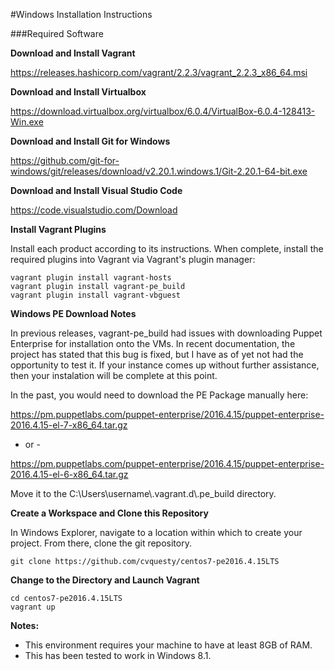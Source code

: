 #Windows Installation Instructions

###Required Software

**Download and Install Vagrant**

https://releases.hashicorp.com/vagrant/2.2.3/vagrant_2.2.3_x86_64.msi

**Download and Install Virtualbox**

https://download.virtualbox.org/virtualbox/6.0.4/VirtualBox-6.0.4-128413-Win.exe

**Download and Install Git for Windows**

https://github.com/git-for-windows/git/releases/download/v2.20.1.windows.1/Git-2.20.1-64-bit.exe

**Download and Install Visual Studio Code**

https://code.visualstudio.com/Download

**Install Vagrant Plugins**

Install each product according to its instructions.  When complete, install the required plugins into Vagrant via Vagrant's plugin manager:

	vagrant plugin install vagrant-hosts
	vagrant plugin install vagrant-pe_build
	vagrant plugin install vagrant-vbguest

**Windows PE Download Notes**

In previous releases, vagrant-pe_build had issues with downloading Puppet Enterprise for installation onto the VMs.  In recent documentation, the project has stated that this bug is fixed, but I have as of yet not had the opportunity to test it.  If your instance comes up without further assistance, then your instalation will be complete at this point.

In the past, you would need to download the PE Package manually here:

https://pm.puppetlabs.com/puppet-enterprise/2016.4.15/puppet-enterprise-2016.4.15-el-7-x86_64.tar.gz

- or -

https://pm.puppetlabs.com/puppet-enterprise/2016.4.15/puppet-enterprise-2016.4.15-el-6-x86_64.tar.gz

Move it to the C:\Users\username\\.vagrant.d\\.pe_build directory.

**Create a Workspace and Clone this Repository**

In Windows Explorer, navigate to a location within which to create your project.  From there, clone the git repository.

	git clone https://github.com/cvquesty/centos7-pe2016.4.15LTS

**Change to the Directory and Launch Vagrant**

	cd centos7-pe2016.4.15LTS
	vagrant up

**Notes:**

* This environment requires your machine to have at least 8GB of RAM.
* This has been tested to work in Windows 8.1.
